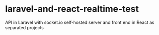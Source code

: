 # laravel-and-react-realtime-test
API in Laravel with socket.io self-hosted server and front end in React as separated projects
